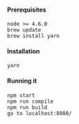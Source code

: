 
#### Prerequisites
```
node >= 4.6.0
brew update
brew install yarn
```

#### Installation
```
yarn
```

#### Running it
```
npm start
npm run compile
npm run build
go to localhost:8080/
```
